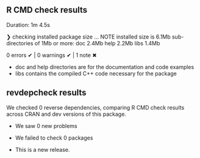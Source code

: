 ## R CMD check results
Duration: 1m 4.5s

❯ checking installed package size ... NOTE
    installed size is  6.1Mb
    sub-directories of 1Mb or more:
      doc    2.4Mb
      help   2.2Mb
      libs   1.4Mb

0 errors ✔ | 0 warnings ✔ | 1 note ✖

* doc and help directories are for the documentation and code examples
* libs contains the compiled C++ code necessary for the package

## revdepcheck results

We checked 0 reverse dependencies, comparing R CMD check results across CRAN and dev versions of this package.

 * We saw 0 new problems
 * We failed to check 0 packages

* This is a new release.
